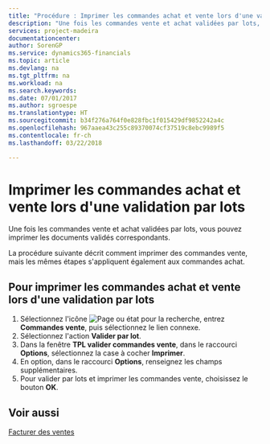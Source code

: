 ```yaml
---
title: "Procédure : Imprimer les commandes achat et vente lors d'une validation par lots"
description: "Une fois les commandes vente et achat validées par lots, vous pouvez imprimer les documents validés correspondants."
services: project-madeira
documentationcenter: 
author: SorenGP
ms.service: dynamics365-financials
ms.topic: article
ms.devlang: na
ms.tgt_pltfrm: na
ms.workload: na
ms.search.keywords: 
ms.date: 07/01/2017
ms.author: sgroespe
ms.translationtype: HT
ms.sourcegitcommit: b34f276a764f0e828fbc1f015429df9852242a4c
ms.openlocfilehash: 967aaea43c255c89370074cf37519c8ebc9989f5
ms.contentlocale: fr-ch
ms.lasthandoff: 03/22/2018

---
```

# <a name="print-sales-and-purchase-orders-during-batch-posting"></a>Imprimer les commandes achat et vente lors d'une validation par lots
Une fois les commandes vente et achat validées par lots, vous pouvez imprimer les documents validés correspondants.  

La procédure suivante décrit comment imprimer des commandes vente, mais les mêmes étapes s'appliquent également aux commandes achat.  

## <a name="to-print-sales-and-purchase-orders-during-batch-posting"></a>Pour imprimer les commandes achat et vente lors d'une validation par lots  

1.  Sélectionnez l'icône ![Page ou état pour la recherche](../../media/ui-search/search_small.png "Page ou état pour la recherche"), entrez **Commandes vente**, puis sélectionnez le lien connexe.  
2.  Sélectionnez l'action **Valider par lot**.  
3.  Dans la fenêtre **TPL valider commandes vente**, dans le raccourci **Options**, sélectionnez la case à cocher **Imprimer**.  
4.  En option, dans le raccourci **Options**, renseignez les champs supplémentaires.  
5.  Pour valider par lots et imprimer les commandes vente, choisissez le bouton **OK**.  

## <a name="see-also"></a>Voir aussi  
[Facturer des ventes](../../sales-how-invoice-sales.md)

